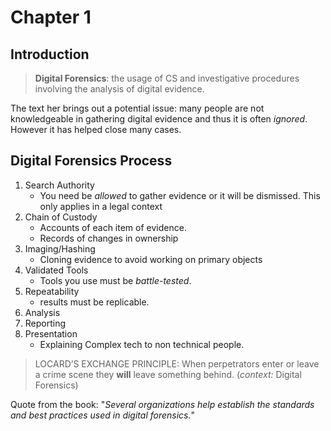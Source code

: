 # Chapter 1
## Introduction

> **Digital Forensics**: the usage of CS and investigative procedures involving the analysis of digital evidence. 

The text her brings out a potential issue: many people are not knowledgeable in gathering digital evidence and thus it is often *ignored*. However it has helped close many cases.

## Digital Forensics Process

1. Search Authority
	+	You need be *allowed* to gather evidence or it will be dismissed. This only applies in a legal context
2. Chain of Custody
	+	Accounts of each item of evidence.
	+	Records of changes in ownership
3. Imaging/Hashing
	+	Cloning evidence to avoid working on primary objects
4. Validated Tools
	+ Tools you use must be *battle-tested*. 
5. Repeatability
	+	results must be replicable.
6. Analysis
7. Reporting
8. Presentation
	+	Explaining Complex tech to non technical people. 

> LOCARD’S EXCHANGE PRINCIPLE: When perpetrators enter or leave a crime scene they **will** leave something behind. (*context:* Digital Forensics)

Quote from the book: "*Several organizations help establish the standards and best practices used in digital forensics.*"